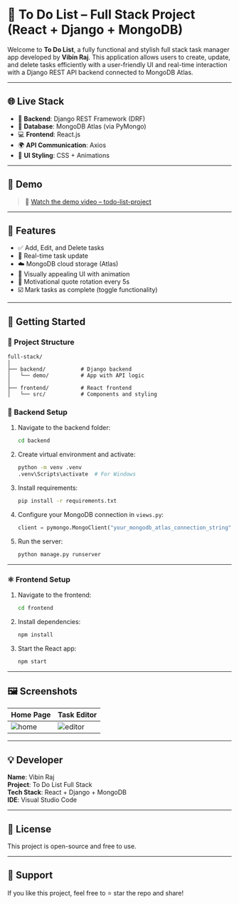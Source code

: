 # 📝 To Do List – Full Stack Project (React + Django + MongoDB)

Welcome to **To Do List**, a fully functional and stylish full stack task manager app developed by **Vibin Raj**. This application allows users to create, update, and delete tasks efficiently with a user-friendly UI and real-time interaction with a Django REST API backend connected to MongoDB Atlas.

---

## 🌐 Live Stack

- 🔧 **Backend**: Django REST Framework (DRF)
- 💾 **Database**: MongoDB Atlas (via PyMongo)
- 💻 **Frontend**: React.js
- 🌍 **API Communication**: Axios
- 🎨 **UI Styling**: CSS + Animations

---

## 📸 Demo

> 🎥 [Watch the demo video – todo-list-project](https://drive.google.com/file/d/1_IGqQQUWqrWD04LDwa3yb15oaBFke39M/view?usp=drive_link)


---

## 🚀 Features

- ✅ Add, Edit, and Delete tasks
- 🔄 Real-time task update
- ☁️ MongoDB cloud storage (Atlas)
- 🎨 Visually appealing UI with animation
- 🧠 Motivational quote rotation every 5s
- ☑️ Mark tasks as complete (toggle functionality)

---

## 🔧 Getting Started

### 📁 Project Structure

```
full-stack/
│
├── backend/           # Django backend
│   └── demo/          # App with API logic
│
├── frontend/          # React frontend
│   └── src/           # Components and styling
```

### 🔌 Backend Setup

1. Navigate to the backend folder:
    ```bash
    cd backend
    ```

2. Create virtual environment and activate:
    ```bash
    python -m venv .venv
    .venv\Scripts\activate  # For Windows
    ```

3. Install requirements:
    ```bash
    pip install -r requirements.txt
    ```

4. Configure your MongoDB connection in `views.py`:
    ```python
    client = pymongo.MongoClient("your_mongodb_atlas_connection_string")
    ```

5. Run the server:
    ```bash
    python manage.py runserver
    ```

---

### ⚛️ Frontend Setup

1. Navigate to the frontend:
    ```bash
    cd frontend
    ```

2. Install dependencies:
    ```bash
    npm install
    ```

3. Start the React app:
    ```bash
    npm start
    ```

---

## 🖼️ Screenshots

| Home Page | Task Editor |
|-----------|-------------|
| ![home](./screenshots/home.png) | ![editor](./screenshots/editor.png) |

---

## 💡 Developer

**Name**: Vibin Raj  
**Project**: To Do List Full Stack  
**Tech Stack**: React + Django + MongoDB  
**IDE**: Visual Studio Code

---

## 📜 License

This project is open-source and free to use.

---

## 🙌 Support

If you like this project, feel free to ⭐️ star the repo and share!

